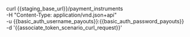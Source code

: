 curl {{staging_base_url}}/payment_instruments \
    -H "Content-Type: application/vnd.json+api" \
    -u {{basic_auth_username_payouts}}:{{basic_auth_password_payouts}} \
    -d '{{associate_token_scenario_curl_request}}'
